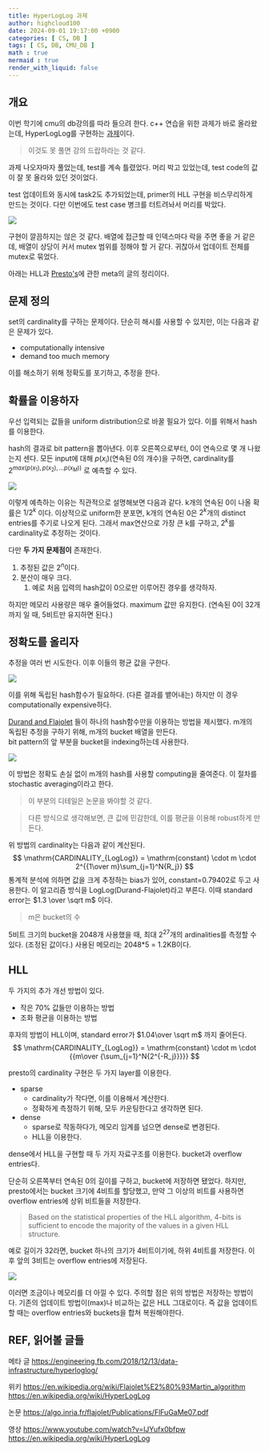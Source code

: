 ```yaml
---
title: HyperLogLog 과제
author: highcloud100
date: 2024-09-01 19:17:00 +0900
categories: [ CS, DB ]
tags: [ CS, DB, CMU_DB ]
math : true
mermaid : true
render_with_liquid: false
---  
```

## 개요

이번 학기에 cmu의 db강의를 따라 들으려 한다.
c++ 연습을 위한 과제가 바로 올라왔는데, HyperLogLog를 구현하는 [과제](https://15445.courses.cs.cmu.edu/fall2024/project0/ )이다. 

> 이것도 못 풀면 강의 드랍하라는 것 같다. 

과제 나오자마자 풀었는데, test를 계속 틀렸었다. 
머리 박고 있었는데, test code의 값이 잘 못 올라와 있던 것이었다. 

test 업데이트와 동시에 task2도 추가되었는데, primer의 HLL 구현을 비스무리하게 만드는 것이다. 
다만 이번에도 test case 병크를 터트려놔서 머리를 박았다.

![](/assets/img/Pasted%20image%2020240901233012.png)

구현이 깔끔하지는 않은 것 같다.
배열에 접근할 때 인덱스마다 락을 주면 좋을 거 같은데, 배열이 상당이 커서 mutex 범위를 정해야 할 거 같다.
귀찮아서 업데이트 전체를 mutex로 묶었다.

아래는 HLL과 [Presto's](https://engineering.fb.com/2018/12/13/data-infrastructure/hyperloglog/)에 관한 meta의 글의 정리이다. 

## 문제 정의

set의 cardinality를 구하는 문제이다. 
단순히 해시를 사용할 수 있지만, 이는 다음과 같은 문제가 있다. 
- computationally intensive
- demand too much memory 

이를 해소하기 위해 정확도를 포기하고, 추정을 한다.

## 확률을 이용하자

우선 입력되는 값들을 uniform distribution으로 바꿀 필요가 있다. 
이를 위해서 hash를 이용한다. 

hash의 결과로 bit pattern을 뽑아낸다. 이후 오른쪽으로부터, 0이 연속으로 몇 개 나왔는지 센다. 
모든 input에 대해 $p(x_i)$(연속된 0의 개수)을 구하면, cardinality를 $2^{max(p(x_1), p(x_2), ... p(x_M))}$ 로 예측할 수 있다.  

![](/assets/img/Pasted%20image%2020240901230153.png)

이렇게 예측하는 이유는 직관적으로 설명해보면 다음과 같다. 
k개의 연속된 0이 나올 확률은 $1/2^k$ 이다. 
이상적으로 uniform한 분포면, k개의 연속된 0은 $2^k$개의 distinct entries를 주기로 나오게 된다. 
그래서 max연산으로 가장 큰 k를 구하고, $2^k$를 cardinality로 추정하는 것이다. 

다만 **두 가지 문제점이** 존재한다.
1. 추정된 값은 $2^n$이다.
2. 분산이 매우 크다. 
	1. 예로 처음 입력의 hash값이 0으로만 이루어진 경우를 생각하자. 

하지만 메모리 사용량은 매우 줄어들었다. 
maximum 값만 유지한다. (연속된 0이 32개까지 일 때, 5비트만 유지하면 된다.)

## 정확도를 올리자

추정을 여러 번 시도한다. 이후 이들의 평균 값을 구한다.

![](/assets/img/Pasted%20image%2020240901231534.png)

이를 위해 독립된 hash함수가 필요하다. (다른 결과를 뱉어내는)
하지만 이 경우 computationally expensive하다. 

[Durand and Flajolet](https://en.wikipedia.org/wiki/Flajolet%E2%80%93Martin_algorithm) 들이 하나의 hash함수만을 이용하는 방법을 제시했다. 
m개의 독립된 추정을 구하기 위해, m개의 bucket 배열을 만든다.  
bit pattern의 앞 부분을 bucket을 indexing하는데 사용한다. 

![](/assets/img/Pasted%20image%2020240901231526.png)

이 방법은 정확도 손실 없이  m개의 hash를 사용할 computing을 줄여준다.
이 절차를 stochastic averaging이라고 한다.

> 이 부분의 디테일은 논문을 봐야할 것 같다.

> 다른 방식으로 생각해보면, 
> 큰 값에 민감한데, 이를 평균을 이용해 robust하게 만든다. 

위 방법의 cardinality는 다음과 같이 계산된다. 
$$
\mathrm{CARDINALITY_{LogLog}} = \mathrm{constant} \cdot m \cdot 2^{{1\over m}\sum_{j=1}^N{R_j}}
$$
통계적 분석에 의하면 값을 크게 추정하는 bias가 있어,
constant=0.79402로 두고 사용한다.
이 알고리즘 방식을 LogLog(Durand-Flajolet)라고 부른다.
이때 standard error는 $1.3 \over \sqrt m$ 이다.  
> m은 bucket의 수

5비트 크기의 bucket을 2048개 사용했을 때, 최대 $2^{27}$개의 ardinalities를 측정할 수 있다. (조정된 값이다.) 사용된 메모리는 2048*5 = 1.2KB이다. 

## HLL 

두 가지의 추가 개선 방법이 있다.
- 작은 70% 값들만 이용하는 방법
- 조화 평균을 이용하는 방법

후자의 방법이 HLL이며, standard error가 $1.04\over \sqrt m$ 까지 줄어든다. 
$$
\mathrm{CARDINALITY_{LogLog}} = \mathrm{constant} \cdot m \cdot {{m\over {\sum_{j=1}^N{2^{-R_j}}}}}
$$

presto의 cardinality 구현은 두 가지 layer를 이용한다.
- sparse
	- cardinality가 작다면, 이를 이용해서 계산한다. 
	- 정확하게 측정하기 위해, 모두 카운팅한다고 생각하면 된다.
- dense
	- sparse로 작동하다가, 메모리 임계를 넘으면 dense로 변경된다. 
	- HLL을 이용한다. 

dense에서 HLL을 구현할 때 두 가지 자료구조를 이용한다. 
bucket과 overflow entries다. 

단순히 오른쪽부터 연속된 0의 길이를 구하고, bucket에 저장하면 됐었다.
하지만, presto에서는 bucket 크기에 4비트를 할당했고, 만약 그 이상의 비트를 사용하면 overflow entries에 상위 비트들을 저장한다. 

>Based on the statistical properties of the HLL algorithm, 4-bits is sufficient to encode the majority of the values in a given HLL structure.

예로 길이가 32라면, bucket 하나의 크기가 4비트이기에, 하위 4비트를 저장한다. 
이후 앞의 3비트는 overflow entries에 저장된다. 

![](/assets/img/Pasted%20image%2020240902111559.png)

이러면 조금이나 메모리를 더 아낄 수 있다. 
주의할 점은 위의 방법은 저장하는 방법이다. 기존의 업데이트 방법이(max)나 비교하는 값은 HLL 그대로이다.  즉 값을 업데이트할 때는 overflow entries와 buckets을 합쳐 복원해야한다. 

## REF, 읽어볼 글들

메타 글
https://engineering.fb.com/2018/12/13/data-infrastructure/hyperloglog/

위키
https://en.wikipedia.org/wiki/Flajolet%E2%80%93Martin_algorithm
https://en.wikipedia.org/wiki/HyperLogLog

논문
https://algo.inria.fr/flajolet/Publications/FlFuGaMe07.pdf

영상
https://www.youtube.com/watch?v=lJYufx0bfpw
https://en.wikipedia.org/wiki/HyperLogLog
